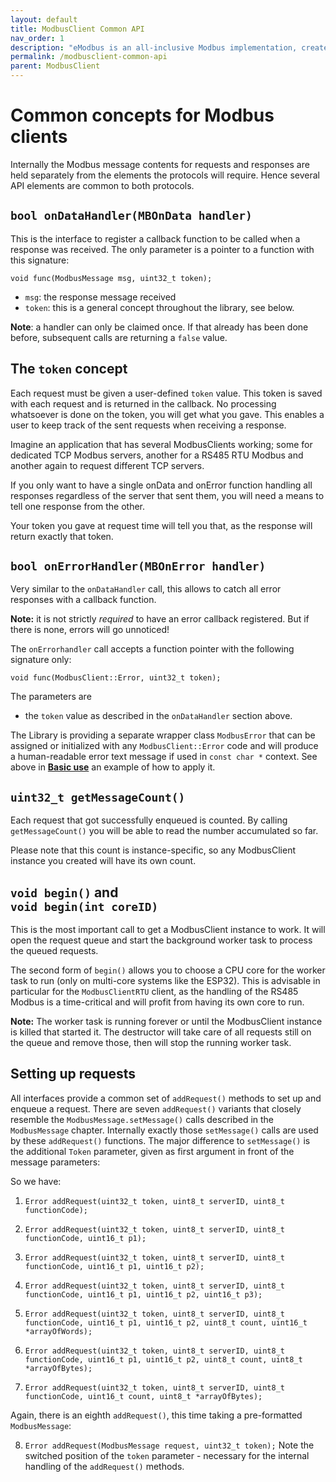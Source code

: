 ```yaml
---
layout: default
title: ModbusClient Common API
nav_order: 1
description: "eModbus is an all-inclusive Modbus implementation, created for ESP32 and Arduino"
permalink: /modbusclient-common-api
parent: ModbusClient
---
```


# Common concepts for Modbus clients

Internally the Modbus message contents for requests and responses are held separately from the elements the protocols will require. Hence several API elements are common to both protocols.

## ``bool onDataHandler(MBOnData handler)``
This is the interface to register a callback function to be called when a response was received. The only parameter is a pointer to a function with this signature:

```
void func(ModbusMessage msg, uint32_t token);
```

- ``msg``: the response message received
- ``token``: this is a general concept throughout the library, see below.

**Note**: a handler can only be claimed once. If that already has been done before, subsequent calls are returning a ``false`` value.

## The ``token`` concept
Each request must be given a user-defined ``token`` value. This token is saved with each request and is returned in the callback. No processing whatsoever is done on the token, you will get what you gave. This enables a user to keep track of the sent requests when receiving a response.

Imagine an application that has several ModbusClients working; some for dedicated TCP Modbus servers, another for a RS485 RTU Modbus and another again to request different TCP servers.

If you only want to have a single onData and onError function handling all responses regardless of the server that sent them, you will need a means to tell one response from the other. 

Your token you gave at request time will tell you that, as the response will return exactly that token.

## `bool onErrorHandler(MBOnError handler)`
Very similar to the ``onDataHandler`` call, this allows to catch all error responses with a callback function.

**Note:** it is not strictly *required* to have an error callback registered. But if there is none, errors will go unnoticed!

The ``onErrorhandler`` call accepts a function pointer with the following signature only:

```
void func(ModbusClient::Error, uint32_t token);
```

The parameters are 
- the ``token`` value as described in the ``onDataHandler`` section above.

The Library is providing a separate wrapper class ``ModbusError`` that can be assigned or initialized with any ``ModbusClient::Error`` code and will produce a human-readable error text message if used in ``const char *`` context. See above in [**Basic use**](#basic-use) an example of how to apply it.
  
## ``uint32_t getMessageCount()``
Each request that got successfully enqueued is counted. By calling ``getMessageCount()`` you will be able to read the number accumulated so far.

Please note that this count is instance-specific, so any ModbusClient instance you created will have its own count.

## ``void begin()`` and<br> ``void begin(int coreID)``
This is the most important call to get a ModbusClient instance to work. It will open the request queue and start the background worker task to process the queued requests.

The second form of ``begin()`` allows you to choose a CPU core for the worker task to run (only on multi-core systems like the ESP32). This is advisable in particular for the ``ModbusClientRTU`` client, as the handling of the RS485 Modbus is a time-critical and will profit from having its own core to run.

**Note:** The worker task is running forever or until the ModbusClient instance is killed that started it. The destructor will take care of all requests still on the queue and remove those, then will stop the running worker task.

## Setting up requests
All interfaces provide a common set of ``addRequest()`` methods to set up and enqueue a request.
There are seven ``addRequest()`` variants that closely resemble the ``ModbusMessage.setMessage()`` calls described in the ``ModbusMessage`` chapter.
Internally exactly those ``setMessage()`` calls are used by these ``addRequest()`` functions.
The major difference to ``setMessage()`` is the additional ``Token`` parameter, given as first argument in front of the message parameters:

So we have:
1. ``Error addRequest(uint32_t token, uint8_t serverID, uint8_t functionCode);``

2. ``Error addRequest(uint32_t token, uint8_t serverID, uint8_t functionCode, uint16_t p1);``
  
3. ``Error addRequest(uint32_t token, uint8_t serverID, uint8_t functionCode, uint16_t p1, uint16_t p2);``
  
4. ``Error addRequest(uint32_t token, uint8_t serverID, uint8_t functionCode, uint16_t p1, uint16_t p2, uint16_t p3);``
  
5. ``Error addRequest(uint32_t token, uint8_t serverID, uint8_t functionCode, uint16_t p1, uint16_t p2, uint8_t count, uint16_t *arrayOfWords);``
  
6. ``Error addRequest(uint32_t token, uint8_t serverID, uint8_t functionCode, uint16_t p1, uint16_t p2, uint8_t count, uint8_t *arrayOfBytes);``

7. ``Error addRequest(uint32_t token, uint8_t serverID, uint8_t functionCode, uint16_t count, uint8_t *arrayOfBytes);``

Again, there is an eighth ``addRequest()``, this time taking a pre-formatted ``ModbusMessage``:

8. ``Error addRequest(ModbusMessage request, uint32_t token);``
Note the switched position of the ``token`` parameter - necessary for the internal handling of the ``addRequest()`` methods.
